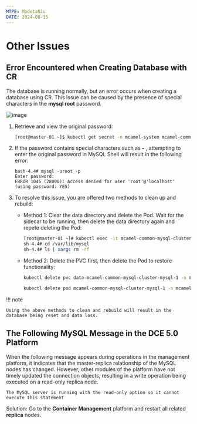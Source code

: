 ```yaml
---
MTPE: ModetaNiu
DATE: 2024-08-15
---
```


# Other Issues

## Error Encountered when Creating Database with CR

The database is running normally, but an error occurs when creating a database using CR. 
This issue can be caused by the presence of special characters in the __mysql root__ password.

![image](https://docs.daocloud.io/daocloud-docs-images/docs/middleware/mysql/images/faq-mysql-2.png)

1. Retrieve and view the original password:

    ```bash
    [root@master-01 ~]$ kubectl get secret -n mcamel-system mcamel-common-mysql-cluster-secret -o=jsonpath='{.data.ROOT_PASSWORD}' | base64 -d
    ```

2. If the password contains special characters such as __-__ , attempting to enter the original password 
   in MySQL Shell will result in the following error:

    ```console
    bash-4.4# mysql -uroot -p
    Enter password:
    ERROR 1045 (28000): Access denied for user 'root'@'localhost' (using password: YES)
    ```

3. To resolve this issue, you are offered two methods to clean up and rebuild:

    - Method 1: Clear the data directory and delete the Pod. Wait for the sidecar to be running, 
      then delete the data directory again and repete deleting the Pod:

        ```bash
        [root@master-01 ~]# kubectl exec -it mcamel-common-mysql-cluster-mysql-1 -n mcamel-system -c sidecar -- /bin/sh
        sh-4.4# cd /var/lib/mysql
        sh-4.4# ls | xargs rm -rf
        ```

    - Method 2: Delete the PVC first, then delete the Pod to restore functionality:

        ```bash
        kubectl delete pvc data-mcamel-common-mysql-cluster-mysql-1 -n mcamel-system
        ```

        ```bash
        kubectl delete pod mcamel-common-mysql-cluster-mysql-1 -n mcamel-system
        ```

!!! note

    Using the above methods to clean and rebuild will result in the database being reset and data loss.

## The Following MySQL Message in the DCE 5.0 Platform

When the following message appears during operations in the management platform, it indicates that 
the master-replica relationship of the MySQL nodes has changed. 
However, other modules of the platform have not timely updated the connection objects, 
resulting in a write operation being executed on a read-only replica node.

```prompt
The MySQL server is running with the read-only option so it cannot execute this statement
```

Solution: Go to the __Container Management__ platform and restart all related __replica__ nodes.